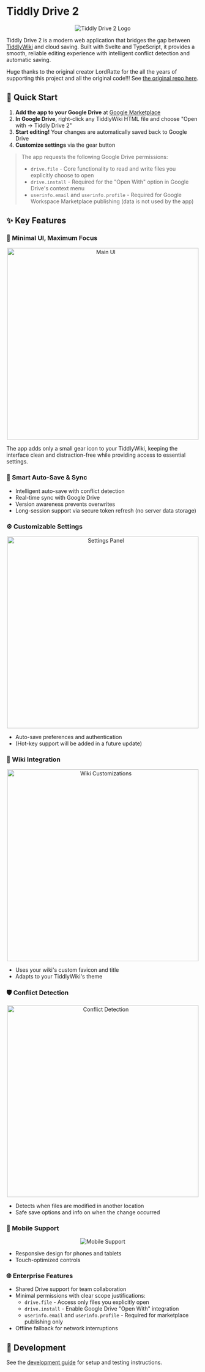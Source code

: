 # Tiddly Drive 2

<div align="center">
  <img src="./branding/png/logo-full-inverted-1024-black.png" alt="Tiddly Drive 2 Logo">
</div>

Tiddly Drive 2 is a modern web application that bridges the gap between [TiddlyWiki](https://tiddlywiki.com/) and cloud saving. Built with Svelte and TypeScript, it provides a smooth, reliable editing experience with intelligent conflict detection and automatic saving.

Huge thanks to the original creator LordRatte for the all the years of supporting this project and all the original code!!! See [the original repo here](https://github.com/tiddlydrive/tiddlydrive.github.io).

## 🚀 Quick Start

1. **Add the app to your Google Drive** at [Google Marketplace](https://workspace.google.com/marketplace/app/tiddly_drive_2/477983451498?flow_type=2)
2. **In Google Drive**, right-click any TiddlyWiki HTML file and choose "Open with → Tiddly Drive 2"
3. **Start editing!** Your changes are automatically saved back to Google Drive
4. **Customize settings** via the gear button

> The app requests the following Google Drive permissions:
>
> - `drive.file` - Core functionality to read and write files you explicitly choose to open
> - `drive.install` - Required for the "Open With" option in Google Drive's context menu
> - `userinfo.email` and `userinfo.profile` - Required for Google Workspace Marketplace publishing (data is not used by the app)

## ✨ Key Features

### 🔄 Minimal UI, Maximum Focus

<div align="center">
  <img src="branding/screenshots/screenshot2-MainUIAddition.png" alt="Main UI" width="500px">
</div>

The app adds only a small gear icon to your TiddlyWiki, keeping the interface clean and distraction-free while providing access to essential settings.

### 💾 Smart Auto-Save & Sync

- Intelligent auto-save with conflict detection
- Real-time sync with Google Drive
- Version awareness prevents overwrites
- Long-session support via secure token refresh (no server data storage)

### ⚙️ Customizable Settings

<div align="center">
  <img src="branding/screenshots/screenshot3-SettingsPanel.png" alt="Settings Panel" width="500px">
</div>

- Auto-save preferences and authentication
- (Hot-key support will be added in a future update)

### 🎨 Wiki Integration

<div align="center">
  <img src="branding/screenshots/screenshot4-WikiCustomizations.png" alt="Wiki Customizations" width="500px">
</div>

- Uses your wiki's custom favicon and title
- Adapts to your TiddlyWiki's theme

### 🛡️ Conflict Detection

<div align="center">
  <img src="branding/screenshots/screenshot5-ConflictDetection.png" alt="Conflict Detection" width="500px">
</div>

- Detects when files are modified in another location
- Safe save options and info on when the change occurred

### 📱 Mobile Support

<div align="center">
  <img src="branding/screenshots/screenshot6-MobileSupport.png" alt="Mobile Support" style="max-width="500px">
</div>

- Responsive design for phones and tablets
- Touch-optimized controls

### 🌐 Enterprise Features

- Shared Drive support for team collaboration
- Minimal permissions with clear scope justifications:
  - `drive.file` - Access only files you explicitly open
  - `drive.install` - Enable Google Drive "Open With" integration
  - `userinfo.email` and `userinfo.profile` - Required for marketplace publishing only
- Offline fallback for network interruptions

## 🔧 Development

See the [development guide](./docs/development.md) for setup and testing instructions.
